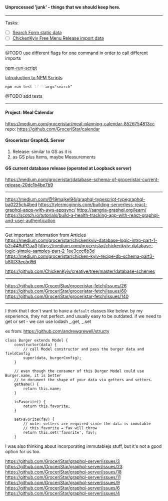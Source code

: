 
#### Unprocessed 'junk' - things that we should keep here.
---
Tasks:
- [ ] [Search Form static data](https://github.com/GroceriStar/static-data/issues/14)
- [ ] [ChickenKyiv Free Menu Release import data](https://github.com/GroceriStar/static-data/issues/10)
---

@TODO use different flags for one command in order to call different imports

[npm-run-script](https://docs.npmjs.com/cli/run-script)



[Introduction to NPM Scripts](https://medium.freecodecamp.org/introduction-to-npm-scripts-1dbb2ae01633)

```npm run test -- --arg="search"```

@TODO add tests


-------------


#### Project: Meal Calendar
https://medium.com/groceristar/meal-planning-calendar-8526754813cc
repo: https://github.com/GroceriStar/calendar



#### Groceristar GraphQL Server
1) Release: similar to GS as it is
2) as GS plus Items, maybe Measurements

#### GS current database release (operated at Loopback server)
https://medium.com/groceristar/database-schema-of-groceristar-current-release-20dc1b4be7b9


----

https://medium.com/@19majkel94/graphql-typescript-typegraphql-ba0225cb4bed
https://tylermcginnis.com/building-serverless-react-graphql-apps-with-aws-appsync/
https://sangria-graphql.org/learn/
https://scotch.io/tutorials/build-a-health-tracking-app-with-react-graphql-and-user-authentication

---

Get important information from Articles
https://medium.com/groceristar/chickenkyiv-database-logic-intro-part-1-b2c449d92aa3
https://medium.com/groceristar/chickenkyiv-database-logic-simple-samples-part-2-1ee3ccc6b3d
https://medium.com/groceristar/chicken-kyiv-recipe-db-schema-part3-b80f33ec5d96



https://github.com/ChickenKyiv/creative/tree/master/database-schemes

---
https://github.com/GroceriStar/groceristar-fetch/issues/26
https://github.com/GroceriStar/groceristar-fetch/issues/60
https://github.com/GroceriStar/groceristar-fetch/issues/140

---


I think that I don't want to have a `default` classes like below.
by my experience, they not perfect. and usually easy to be outdated.
if we need to get or set - we can use lodash _.get, _.set

ex from: https://github.com/andrewgrewell/structy

```
class Burger extends Model {
    constructor(data) {
        // call Model constructor and pass the burger data and fieldConfig
        super(data, burgerConfig);
    }

    // even though the consumer of this Burger Model could use Burger.name, it is better
    // to document the shape of your data via getters and setters.
    getName() {
        return this.name;
    }

    isFavorite() {
        return this.favorite;
    }

    setFavorite(fav) {
        // note: setters are required since the data is immutable
        // this.favorite = fav will throw
        return this.set('favorite', fav);
    }
```

I was also thinking about incorporating immutablejs stuff, but it's not a good option for us too.


https://github.com/GroceriStar/graphql-server/issues/3
https://github.com/GroceriStar/graphql-server/issues/23
https://github.com/GroceriStar/graphql-server/issues/18
https://github.com/GroceriStar/graphql-server/issues/11
https://github.com/GroceriStar/graphql-server/issues/9
https://github.com/GroceriStar/graphql-server/issues/6
https://github.com/GroceriStar/graphql-server/issues/4
